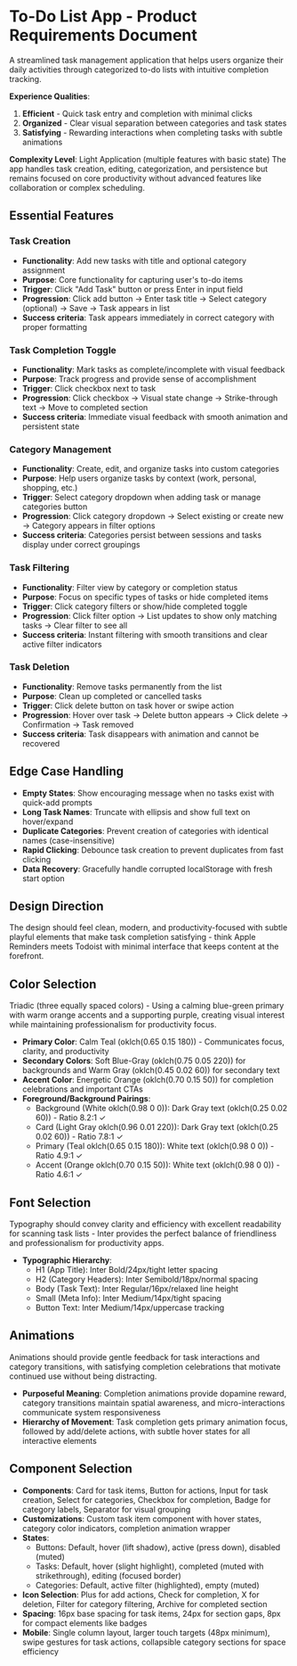 # To-Do List App - Product Requirements Document

A streamlined task management application that helps users organize their daily activities through categorized to-do lists with intuitive completion tracking.

**Experience Qualities**:
1. **Efficient** - Quick task entry and completion with minimal clicks
2. **Organized** - Clear visual separation between categories and task states
3. **Satisfying** - Rewarding interactions when completing tasks with subtle animations

**Complexity Level**: Light Application (multiple features with basic state)
The app handles task creation, editing, categorization, and persistence but remains focused on core productivity without advanced features like collaboration or complex scheduling.

## Essential Features

### Task Creation
- **Functionality**: Add new tasks with title and optional category assignment
- **Purpose**: Core functionality for capturing user's to-do items
- **Trigger**: Click "Add Task" button or press Enter in input field
- **Progression**: Click add button → Enter task title → Select category (optional) → Save → Task appears in list
- **Success criteria**: Task appears immediately in correct category with proper formatting

### Task Completion Toggle
- **Functionality**: Mark tasks as complete/incomplete with visual feedback
- **Purpose**: Track progress and provide sense of accomplishment
- **Trigger**: Click checkbox next to task
- **Progression**: Click checkbox → Visual state change → Strike-through text → Move to completed section
- **Success criteria**: Immediate visual feedback with smooth animation and persistent state

### Category Management
- **Functionality**: Create, edit, and organize tasks into custom categories
- **Purpose**: Help users organize tasks by context (work, personal, shopping, etc.)
- **Trigger**: Select category dropdown when adding task or manage categories button
- **Progression**: Click category dropdown → Select existing or create new → Category appears in filter options
- **Success criteria**: Categories persist between sessions and tasks display under correct groupings

### Task Filtering
- **Functionality**: Filter view by category or completion status
- **Purpose**: Focus on specific types of tasks or hide completed items
- **Trigger**: Click category filters or show/hide completed toggle
- **Progression**: Click filter option → List updates to show only matching tasks → Clear filter to see all
- **Success criteria**: Instant filtering with smooth transitions and clear active filter indicators

### Task Deletion
- **Functionality**: Remove tasks permanently from the list
- **Purpose**: Clean up completed or cancelled tasks
- **Trigger**: Click delete button on task hover or swipe action
- **Progression**: Hover over task → Delete button appears → Click delete → Confirmation → Task removed
- **Success criteria**: Task disappears with animation and cannot be recovered

## Edge Case Handling

- **Empty States**: Show encouraging message when no tasks exist with quick-add prompts
- **Long Task Names**: Truncate with ellipsis and show full text on hover/expand
- **Duplicate Categories**: Prevent creation of categories with identical names (case-insensitive)
- **Rapid Clicking**: Debounce task creation to prevent duplicates from fast clicking
- **Data Recovery**: Gracefully handle corrupted localStorage with fresh start option

## Design Direction

The design should feel clean, modern, and productivity-focused with subtle playful elements that make task completion satisfying - think Apple Reminders meets Todoist with minimal interface that keeps content at the forefront.

## Color Selection

Triadic (three equally spaced colors) - Using a calming blue-green primary with warm orange accents and a supporting purple, creating visual interest while maintaining professionalism for productivity focus.

- **Primary Color**: Calm Teal (oklch(0.65 0.15 180)) - Communicates focus, clarity, and productivity
- **Secondary Colors**: Soft Blue-Gray (oklch(0.75 0.05 220)) for backgrounds and Warm Gray (oklch(0.45 0.02 60)) for secondary text
- **Accent Color**: Energetic Orange (oklch(0.70 0.15 50)) for completion celebrations and important CTAs
- **Foreground/Background Pairings**: 
  - Background (White oklch(0.98 0 0)): Dark Gray text (oklch(0.25 0.02 60)) - Ratio 8.2:1 ✓
  - Card (Light Gray oklch(0.96 0.01 220)): Dark Gray text (oklch(0.25 0.02 60)) - Ratio 7.8:1 ✓
  - Primary (Teal oklch(0.65 0.15 180)): White text (oklch(0.98 0 0)) - Ratio 4.9:1 ✓
  - Accent (Orange oklch(0.70 0.15 50)): White text (oklch(0.98 0 0)) - Ratio 4.6:1 ✓

## Font Selection

Typography should convey clarity and efficiency with excellent readability for scanning task lists - Inter provides the perfect balance of friendliness and professionalism for productivity apps.

- **Typographic Hierarchy**: 
  - H1 (App Title): Inter Bold/24px/tight letter spacing
  - H2 (Category Headers): Inter Semibold/18px/normal spacing
  - Body (Task Text): Inter Regular/16px/relaxed line height
  - Small (Meta Info): Inter Medium/14px/tight spacing
  - Button Text: Inter Medium/14px/uppercase tracking

## Animations

Animations should provide gentle feedback for task interactions and category transitions, with satisfying completion celebrations that motivate continued use without being distracting.

- **Purposeful Meaning**: Completion animations provide dopamine reward, category transitions maintain spatial awareness, and micro-interactions communicate system responsiveness
- **Hierarchy of Movement**: Task completion gets primary animation focus, followed by add/delete actions, with subtle hover states for all interactive elements

## Component Selection

- **Components**: Card for task items, Button for actions, Input for task creation, Select for categories, Checkbox for completion, Badge for category labels, Separator for visual grouping
- **Customizations**: Custom task item component with hover states, category color indicators, completion animation wrapper
- **States**: 
  - Buttons: Default, hover (lift shadow), active (press down), disabled (muted)
  - Tasks: Default, hover (slight highlight), completed (muted with strikethrough), editing (focused border)
  - Categories: Default, active filter (highlighted), empty (muted)
- **Icon Selection**: Plus for add actions, Check for completion, X for deletion, Filter for category filtering, Archive for completed section
- **Spacing**: 16px base spacing for task items, 24px for section gaps, 8px for compact elements like badges
- **Mobile**: Single column layout, larger touch targets (48px minimum), swipe gestures for task actions, collapsible category sections for space efficiency